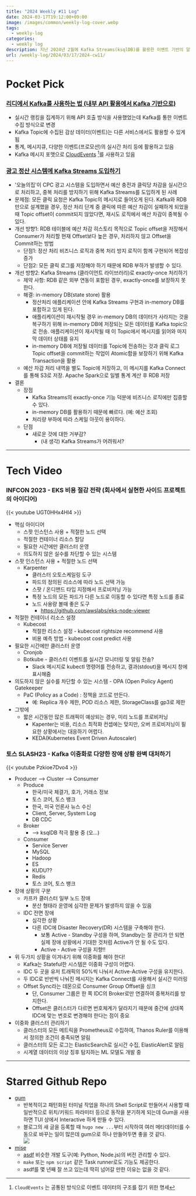 ```yaml
---
title: "2024 Weekly #11 Log"
date: 2024-03-17T19:12:00+09:00
image: /images/common/weekly-log-cover.webp
tags:
  - weekly-log
categories:
  - weekly log
description: 지난 2024년 2월에 Kafka Streams(ksqlDB)를 활용한 이벤트 기반의 알림 시스템을 개발했는데 다른 회사에서 Kafka를 어떻게 활용하고 있을지 궁금했습니다. 
url: /weekly-log/2024/03/17/2024-cw11/
---
```


# Pocket Pick
### [리디에서 Kafka를 사용하는 법 (내부 API 활용에서 Kafka 기반으로)](https://ridicorp.com/story/how-to-use-kafka-in-ridi)
- 실시간 랭킹을 집계하기 위해 API 호출 방식을 사용했었는데 Kafka를 통한 이벤트 수집 방식으로 변경
- Kafka Topic에 수집된 감상 데이터(이벤트)는 다른 서비스에서도 활용할 수 있게 됨
- 통계, 메시지큐, 다양한 이벤트(프로모션)의 실시간 처리 등에 활용하고 있음
- Kafka 메시지 포맷으로 [CloudEvents](https://cloudevents.io/) [^1]를 사용하고 있음

### [광고 정산 시스템에 Kafka Streams 도입하기](https://www.bucketplace.com/post/2022-05-20-%EA%B4%91%EA%B3%A0-%EC%A0%95%EC%82%B0-%EC%8B%9C%EC%8A%A4%ED%85%9C%EC%97%90-kafka-streams-%EB%8F%84%EC%9E%85%ED%95%98%EA%B8%B0)
- '오늘의집'이 CPC 광고 시스템을 도입하면서 예산 충전과 클릭당 차감을 실시간으로 처리하고, 중복 처리를 방지하기 위해 Kafka Streams를 도입하게 된 사례
- 문제점: 모든 클릭 요청은 Kafka Topic의 메시지로 들어오게 된다. Kafka와 RDB만으로 설계했을 경우, 정산 처리 단계 중 클릭에 따른 예산 차감이 실패하게 되었을 때 Topic offset이 commit되지 않았다면, 재시도 로직에서 예산 차감이 중복될 수 있다.
- 개선 방향1: RDB 테이블에 예산 차감 히스토리 목적으로 Topic offset을 저장해서 Consumer가 처리할 현재 Offset보다 높은 경우, 처리하지 않고 Offset을 Commit하는 방법
    - 단점1: 정산 처리 비즈니스 로직과 중복 처리 방지 로직이 함께 구현되어 복잡성 증가
    - 단점2: 모든 클릭 로그를 저장해야 하기 때문에 RDB 부하가 발생할 수 있다.
- 개선 방향2: Kafka Streams (클라이언트 라이브러리)로 exactly-once 처리하기
    - 제약 사항: RDB 같은 외부 연동이 포함된 경우, exactly-once를 보장하지 못 한다.
    - 해결: in-memory DB(state store) 활용
        - 정산처리 애플리케이션 안에 Kafka Streams 구현과 in-memory DB를 포함하고 있게 된다. 
        - 애플리케이션이 재시작될 경우 in-memory DB의 데이터가 사라지는 것을 복구하기 위해 in-memory DB에 저장되는 모든 데이터를 Kafka topic으로 전송. 애플리케이션이 재시작될 때 이 Topic에서 메시지를 읽어와 마지막 데이터 상태를 유지
        - in-memory DB에 저장될 데이터를 Topic에 전송하는 것과 클릭 로그 Topic offset을 commit하는 작업이 Atomic함을 보장하기 위해 Kafka Transaction을 활용
    - 예산 차감 처리 내역을 별도 Topic에 저장하고, 이 메시지를 Kafka Connect를 통해 S3로 저장. Apache Spark으로 일별 통계 계산 후 RDB 저장
- 결론
    - 장점
        - Kafka Streams의 exactly-once 기능 덕분에 비즈니스 로직에만 집중할 수 있다.
        - in-memory DB를 활용하기 때문에 빠르다. (예: 예산 조회)
        - 처리량 부하에 따라 스케일 아웃이 용이하다.
    - 단점
        - 새로운 것에 대한 거부감? 
            - (내 생각) Kafka Streams가 어려워서?

[^1]:  `CloudEvents` 는 공통된 방식으로 이벤트 데이터의 구조를 잡기 위한 명세

---
# Tech Video
### INFCON 2023 - EKS 비용 절감 전략 (회사에서 실현한 사이드 프로젝트의 아이디어)
{{< youtube UGT0HHx4Hl4 >}}
- 핵심 아이디어
    - 스팟 인스턴스 사용 + 적절한 노드 선택
    - 적절한 컨테이너 리소스 할당
    - 필요한 시간에만 클러스터 운영
    - 의도하지 않은 실수를 차단할 수 있는 시스템
- 스팟 인스턴스 사용 + 적절한 노드 선택
    - Karpenter
        - 클러스터 오토스케일링 도구
        - 파드의 정의된 리소스에 따라 노드 선택 가능
        - 스팟 / 온디맨드 타입 지정해서 프로비저닝 가능
        - 특정 노드의 모든 파드가 다른 노드로 이동할 수 있다면 특정 노드를 종료 
        - 노드 사용량 볼때 좋은 도구
            - https://github.com/awslabs/eks-node-viewer
- 적절한 컨테이너 리소스 설정
    - Kubecost
        - 적절한 리소스 설정 - kubecost rightsize recommend 사용
        - 비용 예측 방법 - kubecost cost predict 사용
- 필요한 시간에만 클러스터 운영
    - Cronjob
    - Botkube - 클러스터 이벤트를 실시간 모니터링 및 알림 전송?
        - Slack 메시지로 kubectl 명령어를 전송하고, 결과(stdout)을 메시지 창에 표시해줌
- 의도하지 않은 실수를 차단할 수 있는 시스템 - OPA (Open Policy Agent) Gatekeeper
    - PaC (Policy as a Code) : 정책을 코드로 만든다.
        - 예: Replica 개수 제한, POD 리소스 제한, StorageClass를 gp3로 제한
- 그밖에
    - 짧은 시간동안 많은 트래픽이 예상되는 경우, 미리 노드를 프로비저닝
        - Kapenter는 비용, 리소스 최적화 컨셉에는 맞지만, 오버 프로비저닝이 필요한 상황에서는 대응하기 어렵다.
        - KEDA(Kubernetes Event Driven Autoscaler)

### 토스 SLASH23 - Kafka 이중화로 다양한 장애 상황 완벽 대처하기
{{< youtube Pzkioe7Dvo4 >}}
- Producer --> Cluster --> Consumer
    - Produce
        - 한국/미국 체결가, 호가, 거래소 정보
        - 토스 코어, 토스 뱅크
        - 한국, 미국 언론사 뉴스 수신
        - Client, Server, System Log
        - DB CDC
    - Broker
        - --> ksqlDB 적극 활용 중 (오...)
    - Consumer
        - Service Server
        - MySQL
        - Hadoop
        - ES
        - KUDU??
        - Redis
        - 토스 코어, 토스 뱅크
- 장애 상황의 구분
    - 카프카 클러스터 일부 노드 장애
        - 분산 형태라 운영에 심각한 문제가 발생하지 않을 수 있음
    - IDC 전면 장애 
        - 심각한 상황
        - 다른 IDC에 Disaster Recovery(DR) 시스템을 구축해야 한다.
            - 보통 Active - Standby 구성을 하며, Standby는 잘 관리가 안 되면 실제 장애 상황에서 기대한 것처럼 Active가 안 될 수도 있다.
            - Active - Active 구성을 지향!!
- 위 두가지 상황을 이겨내기 위해 이중화를 해야 한다!
    - Kafka는 Stateful한 시스템은 이중화 구성이 어렵다.
    - IDC 두 곳을 유저 트래픽의 50%씩 나눠서 Active-Active 구성을 유지한다.
    - 두 IDC로 반반씩 나눠진 메시지는 Kafka Connect를 사용해서 실시간 미러링
    - Offset Sync라는 데몬으로 Consumer Group Offset을 싱크
        - 단, Consumer 그룹은 한 쪽 IDC의 Broker로만 연결하여 중복처리를 방지한다.
        - Offset은 클러스터가 다르면 번호체계가 달라지기 때문에 중간에 상대쪽 IDC에 맞는 번호로 변경해야 한다는 점이 중요
- 이중화 클러스터 관리하기
    - 클러스터의 모든 메트릭을 Prometheus로 수집하여, Thanos Ruler를 이용해서 정의한 조건이 충족되면 알림
    - 클러스터의 모든 로그는 ElasticSearch로 실시간 수집, ElasticAlert로 알림
    - 시계열 데이터의 이상 징후 탐지하는 ML 모델도 개발 중

---

# Starred Github Repo
- [gum](https://github.com/charmbracelet/gum)
  - 반복적이고 패턴화된 터미널 작업을 하나의 Shell Script로 만들어서 사용할 때 일반적으로 위치/키워드 파라미터 등으로 동작을 분기하게 되는데 Gum을 사용하면 TUI 상에서 Interactive 하게 만들 수 있다. 
  - 블로그의 새 글을 등록할 때 `hugo new ...`부터 시작하여 여러 메타데이터를 수동으로 바꾸는 일이 많은데 gum으로 하나 만들어두면 좋을 것 같다.  
  ![](https://camo.githubusercontent.com/43b2c2e06b97b0ead420caecf4cc2eabb4c586063fabf96435b060919bce6186/68747470733a2f2f73747566662e636861726d2e73682f67756d2f64656d6f2e676966)
- [mise](https://github.com/jdx/mise)
  - [asdf](https://github.com/asdf-vm/asdf) 비슷한 개발 도구(예: Python, Node.js)의 버전 관리할 수 있다. 
  - `make` 또는 `npm script` 같은 Task runner로도 기능도 제공한다. 
  - asdf를 몇 년째 잘 쓰고 있는데 딱히 넘어갈 만한 이유는 없을 것 같다. 

